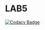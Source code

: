 # LAB5

[![Codacy Badge](https://api.codacy.com/project/badge/Grade/73973cd087a94a02a1a6547d0191218f)](https://app.codacy.com/manual/JuanManuelHerreraMoya/LAB5?utm_source=github.com&utm_medium=referral&utm_content=JuanManuelHerreraMoya/LAB5&utm_campaign=Badge_Grade_Dashboard)